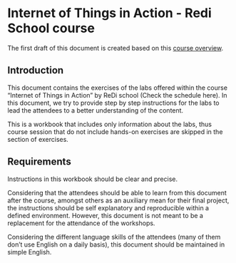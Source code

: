 # Internet of Things in Action - Redi School course

The first draft of this document is created based on this [course overview](https://docs.google.com/spreadsheets/d/18vCBulM79LoPHMmUz0GpQbgOO8OpR5q3dh5x0vQ31Qo/edit?usp=drive_web&ouid=107084456412409564147). 

## Introduction

This document contains the exercises of the labs offered within the course “Internet of Things in Action” by ReDi school (Check the schedule here). In this document, we try to provide step by step instructions for the labs to lead the attendees to a better understanding of the content.

This is a workbook that includes only information about the labs, thus course session that do not include hands-on exercises are skipped in the section of exercises.

## Requirements

Instructions in this workbook should be clear and precise.

Considering that the attendees should be able to learn from this document after the course, amongst others as an auxiliary mean for their final project, the instructions should be self explanatory and reproducible within a defined environment. However, this document is not meant to be a replacement for the attendance of the workshops.

Considering the different language skills of the attendees (many of them don’t use English on a daily basis), this document should be maintained in simple English.
